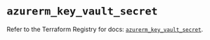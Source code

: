 # `azurerm_key_vault_secret`

Refer to the Terraform Registry for docs: [`azurerm_key_vault_secret`](https://registry.terraform.io/providers/hashicorp/azurerm/3.109.0/docs/resources/key_vault_secret).
